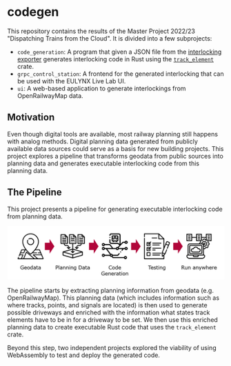 # codegen

This repository contains the results of the Master Project 2022/23 "Dispatching Trains from the Cloud". 
It is divided into a few subprojects:

- `code_generation`: A program that given a JSON file from the [interlocking exporter](https://github.com/simulate-digital-rail/interlocking-exporter) generates interlocking code in Rust using the [`track_element`](https://github.com/simulate-digital-rail/track_element) crate.
- `grpc_control_station`: A frontend for the generated interlocking that can be used with the EULYNX Live Lab UI.
- `ui`: A web-based application to generate interlockings from OpenRailwayMap data.

## Motivation

Even though digital tools are available, most railway planning still happens with analog methods.
Digital planning data generated from publicly available data sources could serve as a basis for
new building projects. This project explores a pipeline that transforms geodata from public sources
into planning data and generates executable interlocking code from this planning data.

## The Pipeline

This project presents a pipeline for generating executable interlocking code from planning data.

![The Steps of the Pipeline: Geodata, Planning Data, Code Generation, Testing, Run Anywhere](docs/pipeline.png)

The pipeline starts by extracting planning information from geodata (e.g. OpenRailwayMap). This planning
data (which includes information such as where tracks, points, and signals are located) is then used to
generate possible driveways and enriched with the information what states track elements have to be in
for a driveway to be set. We then use this enriched planning data to create executable Rust code that 
uses the `track_element` crate.

Beyond this step, two independent projects explored the viability of using WebAssembly to test and
deploy the generated code.